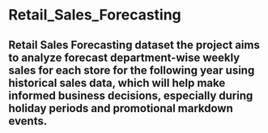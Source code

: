# Retail_Sales_Forecasting

## Retail Sales Forecasting dataset the project aims to analyze forecast department-wise weekly sales for each store for the following year using historical sales data, which will help make informed business decisions, especially during holiday periods and promotional markdown events.

## 
